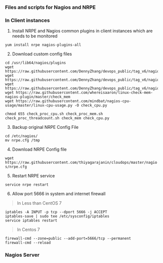 ### Files and scripts for Nagios and NRPE

### In Client instances

1. Install NRPE and Nagios common plugins in client instances which are needs to be monitored

`yum install nrpe nagios-plugins-all`

2. Download custom config files

```
cd /usr/lib64/nagios/plugins
wget https://raw.githubusercontent.com/DennyZhang/devops_public/tag_v6/nagios_plugins/check_proc_cpu/check_proc_cpu.sh
wget https://raw.githubusercontent.com/DennyZhang/devops_public/tag_v6/nagios_plugins/check_proc_mem/check_proc_mem.sh
wget https://raw.githubusercontent.com/DennyZhang/devops_public/tag_v6/nagios_plugins/check_proc_threadcount/check_proc_threadcount.sh
wget https://raw.githubusercontent.com/whereisaaron/linux-check-mem-nagios-plugin/master/check_mem
wget https://raw.githubusercontent.com/mindbat/nagios-cpu-usage/master/linux-cpu-usage.py -O check_cpu.py

chmod 655 check_proc_cpu.sh check_proc_mem.sh check_proc_threadcount.sh check_mem check_cpu.py
```
3. Backup original NRPE Config File 
```
cd /etc/nagios/
mv nrpe.cfg /tmp
```
4. Download NRPE Config file

`wget https://raw.githubusercontent.com/thiyagarajanin/cloudops/master/nagios/nrpe.cfg`

5. Restart NRPE service

`service nrpe restart`

6. Allow port 5666 in system and internet firewall

> In Less than CentOS 7 
```
iptables -A INPUT -p tcp --dport 5666 -j ACCEPT
iptables-save | sudo tee /etc/sysconfig/iptables
service iptables restart
```
> In Centos 7
```
firewall-cmd --zone=public --add-port=5666/tcp --permanent
firewall-cmd --reload
```

### Nagios Server
